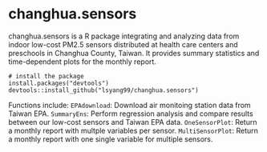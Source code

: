 # changhua.sensors


changhua.sensors is a R package integrating and analyzing data from indoor low-cost PM2.5 sensors distributed at health care centers and preschools in Changhua County, Taiwan. It provides summary statistics and time-dependent plots for the monthly report.

```{r}
# install the package
install.packages("devtools")
devtools::install_github("lsyang99/changhua.sensors")
```

Functions include:
`EPAdownload`: Download air monitoing station data from Taiwan EPA.
`SummaryEns`: Perform regression analysis and compare results between our low-cost sensors and Taiwan EPA data.
`OneSensorPlot`: Return a  monthly report with multple variables per sensor. 
`MultiSensorPlot`: Return a monthly report with one single variable for multiple sensors. 
